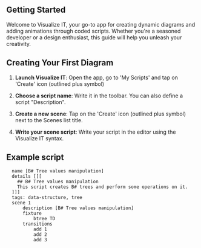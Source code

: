 ## Getting Started

Welcome to Visualize IT, your go-to app for creating dynamic diagrams and adding animations through coded scripts. Whether you're a seasoned developer or a design enthusiast, this guide will help you unleash your creativity.

## Creating Your First Diagram

1. **Launch Visualize IT**: Open the app, go to 'My Scripts' and tap on 'Create' icon (outlined plus symbol)

2. **Choose a script name**: Write it in the toolbar. You can also define a script "Description".

3. **Create a new scene**: Tap on the 'Create' icon (outlined plus symbol) next to the Scenes list title.

4. **Write your scene script**: Write your script in the editor using the Visualize IT syntax.

## Example script

```
  name [B# Tree values manipulation]  
  details [[[
    ## B# Tree values manipulation
    This script creates B# trees and perform some operations on it.
  ]]]
  tags: data-structure, tree
  scene 1
      description [B# Tree values manipulation]
      fixture
          btree TD
      transitions
          add 1
          add 2
          add 3
```







